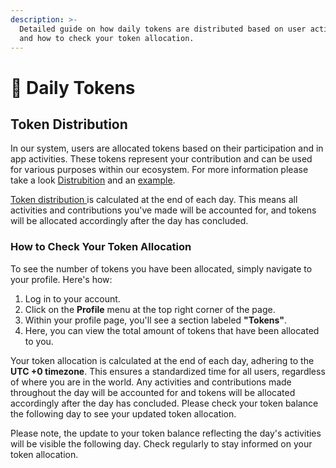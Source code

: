 ```yaml
---
description: >-
  Detailed guide on how daily tokens are distributed based on user activities
  and how to check your token allocation.
---
```


# 📅 Daily Tokens

## Token Distribution

In our system, users are allocated tokens based on their participation and in app activities. These tokens represent your contribution and can be used for various purposes within our ecosystem. For more information please take a look [Distrubition](../token/distibution.md) and an [example](../token/distibution.md#example).

[Token distribution ](../token/distibution.md)is calculated at the end of each day. This means all activities and contributions you've made will be accounted for, and tokens will be allocated accordingly after the day has concluded.

### How to Check Your Token Allocation

To see the number of tokens you have been allocated, simply navigate to your profile. Here's how:

1. Log in to your account.
2. Click on the **Profile** menu at the top right corner of the page.
3. Within your profile page, you'll see a section labeled **"Tokens"**.
4. Here, you can view the total amount of tokens that have been allocated to you.

Your token allocation is calculated at the end of each day, adhering to the **UTC +0 timezone**. This ensures a standardized time for all users, regardless of where you are in the world. Any activities and contributions made throughout the day will be accounted for and tokens will be allocated accordingly after the day has concluded. Please check your token balance the following day to see your updated token allocation.

Please note, the update to your token balance reflecting the day's activities will be visible the following day. Check regularly to stay informed on your token allocation.
